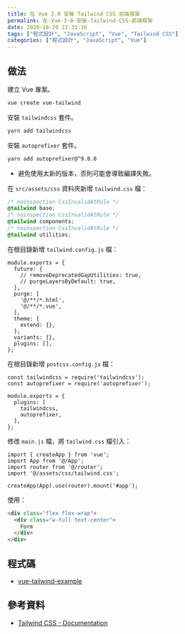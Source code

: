```yaml
---
title: 在 Vue 3.0 安裝 Tailwind CSS 前端框架
permalink: 在-Vue-3-0-安裝-Tailwind-CSS-前端框架
date: 2020-10-29 22:31:16
tags: ["程式設計", "JavaScript", "Vue", "Tailwind CSS"]
categories: ["程式設計", "JavaScript", "Vue"]
---
```


## 做法

建立 Vue 專案。

```BASH
vue create vue-tailwind
```

安裝 `tailwindcss` 套件。

```BASH
yarn add tailwindcss
```

安裝 `autoprefixer` 套件。

```BASH
yarn add autoprefixer@^9.0.0
```

- 避免使用太新的版本，否則可能會導致編譯失敗。

在 `src/assets/css` 資料夾新增 `tailwind.css` 檔：

```CSS
/* noinspection CssInvalidAtRule */
@tailwind base;
/* noinspection CssInvalidAtRule */
@tailwind components;
/* noinspection CssInvalidAtRule */
@tailwind utilities;
```

在根目錄新增 `tailwind.config.js` 檔：

```JS
module.exports = {
  future: {
    // removeDeprecatedGapUtilities: true,
    // purgeLayersByDefault: true,
  },
  purge: [
    '@/**/*.html',
    '@/**/*.vue',
  ],
  theme: {
    extend: {},
  },
  variants: {},
  plugins: [],
};
```

在根目錄新增 `postcss.config.js` 檔：

```JS
const tailwindcss = require('tailwindcss');
const autoprefixer = require('autoprefixer');

module.exports = {
  plugins: [
    tailwindcss,
    autoprefixer,
  ],
};
```

修改 `main.js` 檔，將 `tailwind.css` 檔引入：

```JS
import { createApp } from 'vue';
import App from '@/App';
import router from '@/router';
import '@/assets/css/tailwind.css';

createApp(App).use(router).mount('#app');
```

使用：

```HTML
<div class="flex flex-wrap">
  <div class="w-full text-center">
    Form
  </div>
</div>
```

## 程式碼

- [vue-tailwind-example](https://github.com/memochou1993/vue-tailwind-example)

## 參考資料

- [Tailwind CSS - Documentation](https://tailwindcss.com/docs/installation)
